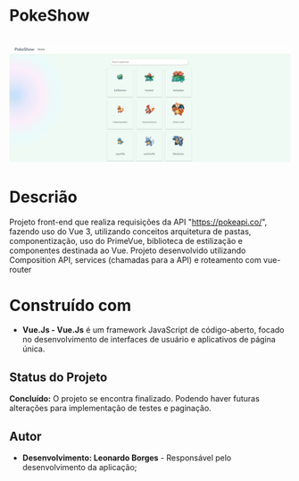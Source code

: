 # PokeShow
<h1 align="center">
    <img alt="gif to show program" title="Show program" src="./src/assets/PokemonShowGif.gif" width="800" />
</h1>

# Descrião
Projeto front-end que realiza requisições da API "https://pokeapi.co/", fazendo uso do Vue 3, utilizando conceitos arquitetura de pastas, componentização, uso do PrimeVue, biblioteca de estilização e componentes destinada ao Vue. Projeto desenvolvido utilizando Composition API, services (chamadas para a API) e roteamento com vue-router

# Construído com
 - **Vue.Js - Vue.Js** é um framework JavaScript de código-aberto, focado no desenvolvimento de interfaces de usuário e aplicativos de página única.

## Status do Projeto
**Concluído:** O projeto se encontra finalizado. Podendo haver futuras alterações para implementação de testes e paginação.

## Autor
- **Desenvolvimento: Leonardo Borges** - Responsável pelo desenvolvimento da aplicação;
